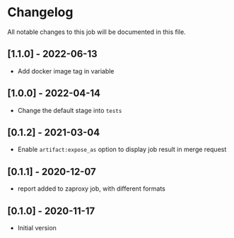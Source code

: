 # Changelog
All notable changes to this job will be documented in this file.

## [1.1.0] - 2022-06-13
* Add docker image tag in variable 

## [1.0.0] - 2022-04-14
* Change the default stage into `tests`

## [0.1.2] - 2021-03-04
* Enable `artifact:expose_as` option to display job result in merge request

## [0.1.1] - 2020-12-07
* report added to zaproxy job, with different formats

## [0.1.0] - 2020-11-17
* Initial version